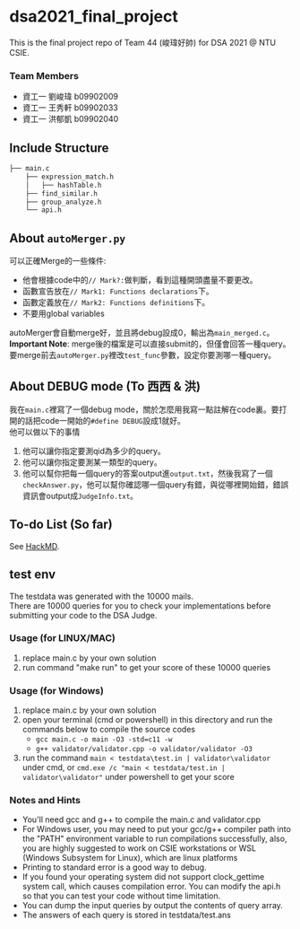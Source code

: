 # dsa2021_final_project
This is the final project repo of Team 44 (峻瑋好帥) for DSA 2021 @ NTU CSIE.

### Team Members
- 資工一 劉峻瑋 b09902009
- 資工一 王秀軒 b09902033
- 資工一 洪郁凱 b09902040

## Include Structure
```bash
├── main.c
    ├── expression_match.h
    │   ├── hashTable.h
    ├── find_similar.h
    ├── group_analyze.h
    └── api.h
```

## About `autoMerger.py`

可以正確Merge的一些條件:
- 他會根據code中的`// Mark?:`做判斷，看到這種開頭盡量不要更改。 
- 函數宣告放在`// Mark1: Functions declarations`下。  
- 函數定義放在`// Mark2: Functions definitions`下。
- 不要用global variables

autoMerger會自動merge好，並且將debug設成0，輸出為`main_merged.c`。  
**Important Note**: merge後的檔案是可以直接submit的，但僅會回答一種query。要merge前去`autoMerger.py`裡改`test_func`參數，設定你要測哪一種query。


## About DEBUG mode (To 西西 & 洪)

我在`main.c`裡寫了一個debug mode，關於怎麼用我寫一點註解在code裏。要打開的話把code一開始的`#define DEBUG`設成1就好。  
他可以做以下的事情  
1. 他可以讓你指定要測qid為多少的query。
2. 他可以讓你指定要測某一類型的query。
3. 他可以幫你把每一個query的答案output進`output.txt`，然後我寫了一個`checkAnswer.py`，他可以幫你確認哪一個query有錯，與從哪裡開始錯，錯誤資訊會output成`JudgeInfo.txt`。


## To-do List (So far)

See [HackMD](https://hackmd.io/@Xr9r_83jRj64P3utQtN3zg/SkcugdM9d).


## test env

The testdata was generated with the 10000 mails.  
There are 10000 queries for you to check your implementations before submitting your code to the DSA Judge.

### Usage (for LINUX/MAC)

1. replace main.c by your own solution
2. run command "make run" to get your score of these 10000 queries

### Usage (for Windows)

1. replace main.c by your own solution
2. open your terminal (cmd or powershell) in this directory and run the commands below to compile the source codes
    - `gcc main.c -o main -O3 -std=c11 -w`
    - `g++ validator/validator.cpp -o validator/validator -O3`
3. run the command `main < testdata\test.in | validator\validator` under cmd, or `cmd.exe /c "main < testdata/test.in | validator\validator"` under powershell to get your score

### Notes and Hints

- You'll need gcc and g++ to compile the main.c and validator.cpp
- For Windows user, you may need to put your gcc/g++ compiler path into the "PATH" environment variable to run compilations successfully, also, you are highly suggested to work on CSIE workstations or WSL (Windows Subsystem for Linux), which are linux platforms
- Printing to standard error is a good way to debug.
- If you found your operating system did not support clock_gettime system call, which causes compilation error. You can modify the api.h so that you can test your code without time limitation.
- You can dump the input queries by output the contents of query array.
- The answers of each query is stored in testdata/test.ans


